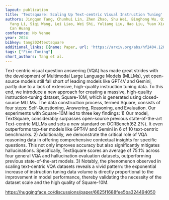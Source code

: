 ```yaml
---
layout: publication
title: 'Textsquare: Scaling Up Text-centric Visual Instruction Tuning'
authors: Jingqun Tang, Chunhui Lin, Zhen Zhao, Shu Wei, Binghong Wu, Qi Liu, Hao Feng,
  Yang Li, Siqi Wang, Lei Liao, Wei Shi, Yuliang Liu, Hao Liu, Yuan Xie, Xiang Bai,
  Can Huang
conference: No Venue
year: 2024
bibkey: tang2024textsquare
additional_links: [{name: Paper, url: 'https://arxiv.org/abs/hf2404.12803'}]
tags: ["Fine-Tuning"]
short_authors: Tang et al.
---
```

Text-centric visual question answering (VQA) has made great strides with the development of Multimodal Large Language Models (MLLMs), yet open-source models still fall short of leading models like GPT4V and Gemini, partly due to a lack of extensive, high-quality instruction tuning data. To this end, we introduce a new approach for creating a massive, high-quality instruction-tuning dataset, Square-10M, which is generated using closed-source MLLMs. The data construction process, termed Square, consists of four steps: Self-Questioning, Answering, Reasoning, and Evaluation. Our experiments with Square-10M led to three key findings: 1) Our model, TextSquare, considerably surpasses open-source previous state-of-the-art Text-centric MLLMs and sets a new standard on OCRBench(62.2%). It even outperforms top-tier models like GPT4V and Gemini in 6 of 10 text-centric benchmarks. 2) Additionally, we demonstrate the critical role of VQA reasoning data in offering comprehensive contextual insights for specific questions. This not only improves accuracy but also significantly mitigates hallucinations. Specifically, TextSquare scores an average of 75.1% across four general VQA and hallucination evaluation datasets, outperforming previous state-of-the-art models. 3) Notably, the phenomenon observed in scaling text-centric VQA datasets reveals a vivid pattern: the exponential increase of instruction tuning data volume is directly proportional to the improvement in model performance, thereby validating the necessity of the dataset scale and the high quality of Square-10M.

https://huggingface.co/discussions/paper/6625f1688fee5ba324494050